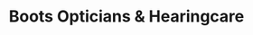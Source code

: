 ---
title: "Boots Opticians & Hearingcare"
url: /bristol/boots-opticians-und-hearingcare/
shop: Optiker
---
